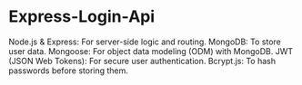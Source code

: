 # Express-Login-Api
Node.js &amp; Express: For server-side logic and routing.  MongoDB: To store user data.  Mongoose: For object data modeling (ODM) with MongoDB.  JWT (JSON Web Tokens): For secure user authentication.  Bcrypt.js: To hash passwords before storing them.
